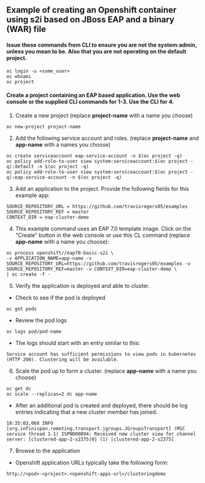 ## Example of creating an Openshift container using s2i based on JBoss EAP and a binary (WAR) file

#### Issue these commands from CLI to ensure you are not the system:admin, unless you mean to be.  Also that you are not operating on the default project.
```
oc login -u <some_user>
oc whoami
oc project
```

#### Create a project containing an EAP based application.  Use the web console or the supplied CLI commands for 1-3.  Use the CLI for 4.

1.  Create a new project (replace **project-name** with a name you choose)

  ```
  oc new-project project-name
  ```

2.  Add the following service account and roles. (replace **project-name** and **app-name** with a names you choose)

  ```
  oc create serviceaccount eap-service-account -n $(oc project -q)
  oc policy add-role-to-user view system:serviceaccount:$(oc project -q):default -n $(oc project -q)
  oc policy add-role-to-user view system:serviceaccount:$(oc project -q):eap-service-account -n $(oc project -q)
  ```

3.  Add an application to the project.  Provide the following fields for this example app:

  ```
  SOURCE_REPOSITORY_URL = https://github.com/travisrogers05/examples
  SOURCE_REPOSITORY_REF = master
  CONTEXT_DIR = eap-cluster-demo
  ```

4.  This example command uses an EAP 7.0 template image.  Click on the "Create" button in the web console or use this CL command (replace **app-name** with a name you choose):

  ```
oc process openshift//eap70-basic-s2i \
-v APPLICATION_NAME=app-name -v SOURCE_REPOSITORY_URL=https://github.com/travisrogers05/examples -v SOURCE_REPOSITORY_REF=master -v CONTEXT_DIR=eap-cluster-demo \
| oc create -f -
  ```

5.  Verify the application is deployed and able to cluster.
- Check to see if the pod is deployed
```
oc get pods

```
- Review the pod logs
```
oc logs pod/pod-name

```
- The logs should start with an entry similar to this:
```
Service account has sufficient permissions to view pods in kubernetes (HTTP 200). Clustering will be available.
```

6.  Scale the pod up to form a cluster.  (replace **app-name** with a name you choose)
```
oc get dc
oc scale --replicas=2 dc app-name
```

- After an additional pod is created and deployed, there should be log entries indicating that a new cluster member has joined.
```
18:35:03,068 INFO  [org.infinispan.remoting.transport.jgroups.JGroupsTransport] (MSC service thread 1-1) ISPN000094: Received new cluster view for channel server: [clustered-app-2-s2375|0] (1) [clustered-app-2-s2375]
```

7.  Browse to the application
- Openshift application URLs typically take the following form:
```
http://<pod>-<project>.<openshift-apps-url>/clusteringdemo
```
